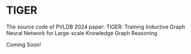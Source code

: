 # TIGER

The source code of PVLDB 2024 paper: TIGER: Training Inductive Graph Neural Network for Large-scale Knowledge Graph Reasoning

Coming Soon!

